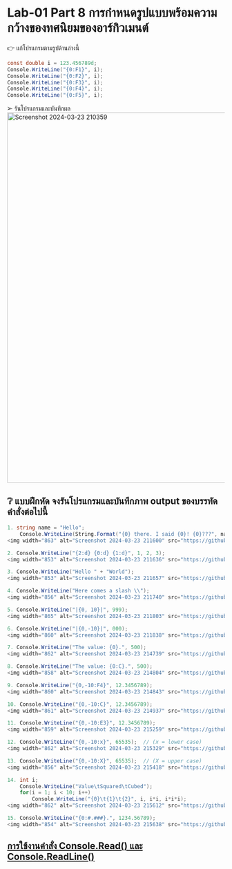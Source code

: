 # Lab-01  Part 8  การกำหนดรูปแบบพร้อมความกว้างของทศนิยมของอาร์กิวเมนต์

👉 แก้โปรแกรมตามรูปด้านล่างนี้
```csharp
const double i = 123.456789d;
Console.WriteLine("{0:F1}", i);
Console.WriteLine("{0:F2}", i);
Console.WriteLine("{0:F3}", i);
Console.WriteLine("{0:F4}", i);
Console.WriteLine("{0:F5}", i);
```
➢ รันโปรแกรมและบันทึกผล
<img width="857" alt="Screenshot 2024-03-23 210359" src="https://github.com/anndyyzzz/03376836-OOP-2566-Lab-01/assets/144866059/b050ba7d-93ca-4380-ad20-6803624ec965">


## ❔ แบบฝึกหัด จงรันโปรแกรมและบันทึกภาพ output ของบรรทัดคำสั่งต่อไปนี้

``` csharp
1. string name = "Hello";
    Console.WriteLine(String.Format("{0} there. I said {0}! {0}???", name));
<img width="863" alt="Screenshot 2024-03-23 211600" src="https://github.com/anndyyzzz/03376836-OOP-2566-Lab-01/assets/144866059/fff1d338-95e7-4042-a7ef-1a26440b3b40">

```
``` csharp
2. Console.WriteLine("{2:d} {0:d} {1:d}", 1, 2, 3);
<img width="853" alt="Screenshot 2024-03-23 211636" src="https://github.com/anndyyzzz/03376836-OOP-2566-Lab-01/assets/144866059/9901a016-104e-4f40-affe-046410605879">

```
``` csharp
3. Console.WriteLine("Hello " + "World");
<img width="853" alt="Screenshot 2024-03-23 211657" src="https://github.com/anndyyzzz/03376836-OOP-2566-Lab-01/assets/144866059/92f45370-f5b4-47b7-8f1b-9e6eac259223">

```
``` csharp
4. Console.WriteLine("Here comes a slash \\");
<img width="856" alt="Screenshot 2024-03-23 211740" src="https://github.com/anndyyzzz/03376836-OOP-2566-Lab-01/assets/144866059/6a53c4e5-1900-4fec-a660-70e4dd402243">

```
``` csharp
5. Console.WriteLine("|{0, 10}|", 999);
<img width="865" alt="Screenshot 2024-03-23 211803" src="https://github.com/anndyyzzz/03376836-OOP-2566-Lab-01/assets/144866059/d2340b1e-4ad7-4a57-8230-4f2450c7ac97">

```
``` csharp
6. Console.WriteLine("|{0,-10}|", 000);
<img width="860" alt="Screenshot 2024-03-23 211838" src="https://github.com/anndyyzzz/03376836-OOP-2566-Lab-01/assets/144866059/d15259a9-5e1d-438c-b6ad-b0208030830a">

```
``` csharp
7. Console.WriteLine("The value: {0}.", 500);
<img width="862" alt="Screenshot 2024-03-23 214739" src="https://github.com/anndyyzzz/03376836-OOP-2566-Lab-01/assets/144866059/edbb0853-25ac-447a-9e2b-4cc3f9a7b84c">

```
``` csharp
8. Console.WriteLine("The value: {0:C}.", 500);
<img width="858" alt="Screenshot 2024-03-23 214804" src="https://github.com/anndyyzzz/03376836-OOP-2566-Lab-01/assets/144866059/38f94066-8e64-4551-904b-9a52a15b0e52">

```
``` csharp
9. Console.WriteLine("{0,-10:F4}", 12.3456789);
<img width="860" alt="Screenshot 2024-03-23 214843" src="https://github.com/anndyyzzz/03376836-OOP-2566-Lab-01/assets/144866059/f434e05c-5260-4908-aedf-f8e2c945b09d">

```
``` csharp
10. Console.WriteLine("{0,-10:C}", 12.3456789);
<img width="861" alt="Screenshot 2024-03-23 214937" src="https://github.com/anndyyzzz/03376836-OOP-2566-Lab-01/assets/144866059/e60755c4-288a-45ad-8e12-ab6ca3787c4e">

```
``` csharp
11. Console.WriteLine("{0,-10:E3}", 12.3456789);
<img width="859" alt="Screenshot 2024-03-23 215259" src="https://github.com/anndyyzzz/03376836-OOP-2566-Lab-01/assets/144866059/ee21a67a-4798-4fcd-bae9-d96a04a356fb">

```
``` csharp
12. Console.WriteLine("{0,-10:x}", 65535);  // (x = lower case)
<img width="862" alt="Screenshot 2024-03-23 215329" src="https://github.com/anndyyzzz/03376836-OOP-2566-Lab-01/assets/144866059/174a4a39-0092-44ae-8fa7-b0121068b3d4">

```
``` csharp
13. Console.WriteLine("{0,-10:X}", 65535);  // (X = upper case)
<img width="856" alt="Screenshot 2024-03-23 215418" src="https://github.com/anndyyzzz/03376836-OOP-2566-Lab-01/assets/144866059/8948a481-d56d-4d5a-bcd5-2b424a8789a2">

```
``` csharp
14. int i;
    Console.WriteLine("Value\tSquared\tCubed");
    for(i = 1; i < 10; i++)
        Console.WriteLine("{0}\t{1}\t{2}", i, i*i, i*i*i);
<img width="862" alt="Screenshot 2024-03-23 215612" src="https://github.com/anndyyzzz/03376836-OOP-2566-Lab-01/assets/144866059/b3d0f99a-1697-4088-b8f2-1cb0233ef95e">

```
``` csharp
15. Console.WriteLine("{0:#.###}.", 1234.56789);
<img width="854" alt="Screenshot 2024-03-23 215638" src="https://github.com/anndyyzzz/03376836-OOP-2566-Lab-01/assets/144866059/c7023ffc-3725-4fd1-abcb-2ed9ea8fadf8">

```


## [การใช้งานคำสั่ง Console.Read() และ Console.ReadLine()](./Lab-01-part-9-12.md)
